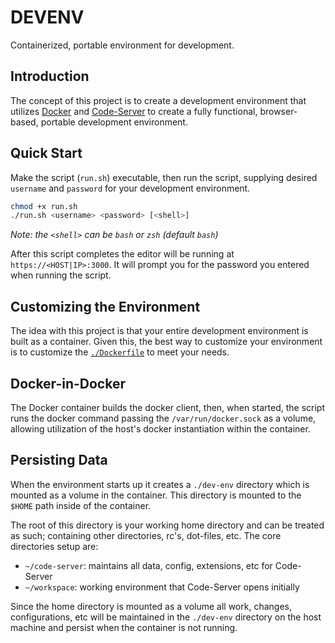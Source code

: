 # DEVENV

Containerized, portable environment for development.

## Introduction

The concept of this project is to create a development environment that utilizes [Docker](https://www.docker.com) 
and [Code-Server](https://github.com/codercom/code-server) to create a fully functional, browser-based, portable 
development environment.

## Quick Start

Make the script (`run.sh`) executable, then run the script, supplying desired `username` and `password` 
for your development environment.

```bash
chmod +x run.sh
./run.sh <username> <password> [<shell>]
```

_Note: the `<shell>` can be `bash` or `zsh` (default `bash`)_

After this script completes the editor will be running at `https://<HOST|IP>:3000`. It will prompt 
you for the password you entered when running the script.

## Customizing the Environment

The idea with this project is that your entire development environment is built as a container. Given this, 
the best way to customize your environment is to customize the [`./Dockerfile`](./Dockerfile) to meet your needs.

## Docker-in-Docker

The Docker container builds the docker client, then, when started, the script runs the docker command passing the 
`/var/run/docker.sock` as a volume, allowing utilization of the host's docker instantiation within the container.

## Persisting Data

When the environment starts up it creates a `./dev-env` directory which is mounted as a volume in the 
container. This directory is mounted to the `$HOME` path inside of the container.

The root of this directory is your working home directory and can be treated as such; containing other 
directories, rc's, dot-files, etc. The core directories setup are:

- `~/code-server`: maintains all data, config, extensions, etc for Code-Server
- `~/workspace`: working environment that Code-Server opens initially

Since the home directory is mounted as a volume all work, changes, configurations, etc will be maintained 
in the `./dev-env` directory on the host machine and persist when the container is not running.